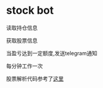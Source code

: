 # stock bot
读取持仓信息

获取股票信息

当盈亏达到一定额度,发送telegram通知

每分钟工作一次


股票解析代码参考了[这里](https://github.com/felixglow/Stock)